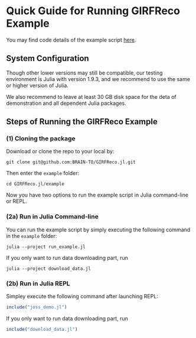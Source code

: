 # Quick Guide for Running GIRFReco Example

You may find code details of the example script [here](https://brain-to.github.io/GIRFReco.jl).

## System Configuration

Though other lower versions may still be compatible, our testing environment is Julia with version 1.9.3, and we recommend to use the same or higher version of Julia.

We also recommend to leave at least 30 GB disk space for the deta of demonstration and all dependent Julia packages.

## Steps of Running the GIRFReco Example

### (1) Cloning the package

Download or clone the repo to your local by:

```
git clone git@github.com:BRAIN-TO/GIRFReco.jl.git
```

Then enter the `example` folder:

```
cd GIRFReco.jl/example
```

Now you have two options to run the example script in Julia command-line or REPL.

### (2a) Run in Julia Command-line

You can run the example script by simply executing the following command in the `example` folder:

```
julia --project run_example.jl
```

If you only want to run data downloading part, run

```
julia --project download_data.jl
```

### (2b) Run in Julia REPL

Simpley execute the following command after launching REPL:

```julia
include("joss_demo.jl")
```

If you only want to run data downloading part, run

```julia
include("download_data.jl")
```